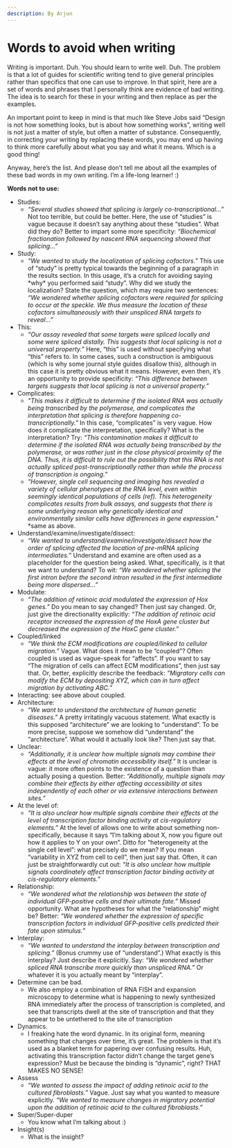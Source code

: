 ```yaml
---
description: By Arjun
---
```


# Words to avoid when writing

Writing is important. Duh. You should learn to write well. Duh. The problem is that a lot of guides for scientific writing tend to give general principles rather than specifics that one can use to improve. In that spirit, here are a set of words and phrases that I personally think are evidence of bad writing. The idea is to search for these in your writing and then replace as per the examples.

An important point to keep in mind is that much like Steve Jobs said “Design is not how something looks, but is about how something works”, writing well is not just a matter of style, but often a matter of substance. Consequently, in correcting your writing by replacing these words, you may end up having to think more carefully about what you say and what it means. Which is a good thing!

Anyway, here’s the list. And please don’t tell me about all the examples of these bad words in my own writing. I’m a life-long learner! :)

**Words not to use:**

* Studies:
  * _“Several studies showed that splicing is largely co-transcriptional…”_ Not too terrible, but could be better. Here, the use of “studies” is vague because it doesn’t say anything about these “studies”. What did they do? Better to impart some more specificity: _“Biochemical fractionation followed by nascent RNA sequencing showed that splicing…”_
* Study:
  * _“We wanted to study the localization of splicing cofactors.”_ This use of “study” is pretty typical towards the beginning of a paragraph in the results section. In this usage, it’s a crutch for avoiding saying \*why\* you performed said “study”. Why did we study the localization? State the question, which may require two sentences: _“We wondered whether splicing cofactors were required for splicing to occur at the speckle. We thus measure the location of these cofactors simultaneously with their unspliced RNA targets to reveal…”_
* This:
  * _“Our assay revealed that some targets were spliced locally and some were spliced distally. This suggests that local splicing is not a universal property.”_ Here, “this” is used without specifying what “this” refers to. In some cases, such a construction is ambiguous (which is why some journal style guides disallow this), although in this case it is pretty obvious what it means. However, even then, it’s an opportunity to provide specificity: _“This difference between targets suggests that local splicing is not a universal property.”_
* Complicates:
  * _"This makes it difficult to determine if the isolated RNA was actually being transcribed by the polymerase, and complicates the interpretation that splicing is therefore happening co-transcriptionally."_ In this case, “complicates” is very vague. How does it complicate the interpretation, specifically? What is the interpretation? Try: _“This contamination makes it difficult to determine if the isolated RNA was actually being transcribed by the polymerase, or was rather just in the close physical proximity of the DNA. Thus, it is difficult to rule out the possibility that this RNA is not actually spliced post-transcriptionally rather than while the process of transcription is ongoing.”_
  * _"However, single cell sequencing and imaging has revealed a variety of cellular phenotypes at the RNA level, even within seemingly identical populations of cells (ref). This heterogeneity complicates results from bulk assays, and suggests that there is some underlying reason why genetically identical and environmentally similar cells have differences in gene expression."_ \*same as above.
* Understand/examine/investigate/dissect:
  * _“We wanted to understand/examine/investigate/dissect how the order of splicing affected the location of pre-mRNA splicing intermediates.”_ Understand and examine are often used as a placeholder for the question being asked. What, specifically, is it that we want to understand? To wit: _“We wondered whether splicing the first intron before the second intron resulted in the first intermediate being more dispersed…”_
* Modulate:
  * _“The addition of retinoic acid modulated the expression of Hox genes.”_ Do you mean to say changed? Then just say changed. Or, just give the directionality explicitly: _“The addition of retinoic acid receptor increased the expression of the HoxA gene cluster but decreased the expression of the HoxC gene cluster.”_
* Coupled/linked
  * _“We think the ECM modifications are coupled/linked to cellular migration.”_ Vague. What does it mean to be “coupled”? Often coupled is used as vague-speak for “affects”. If you want to say “The migration of cells can affect ECM modifications”, then just say that. Or, better, explicitly describe the feedback: _“Migratory cells can modify the ECM by depositing XYZ, which can in turn affect migration by activating ABC.”_
* Interacting: see above about coupled.
* Architecture:
  * _“We want to understand the architecture of human genetic diseases.”_ A pretty irritatingly vacuous statement. What exactly is this supposed “architecture” we are looking to “understand”. To be more precise, suppose we somehow did “understand” the “architecture”. What would it actually look like? Then just say that.
* Unclear:
  * _“Additionally, it is unclear how multiple signals may combine their effects at the level of chromatin accessibility itself.”_ It is unclear is vague: it more often points to the existence of a question than actually posing a question. Better: _“Additionally, multiple signals may combine their effects by either affecting accessibility at sites independently of each other or via extensive interactions between sites.”_
* At the level of:
  * _“It is also unclear how multiple signals combine their effects at the level of transcription factor binding activity at cis-regulatory elements.”_ At the level of allows one to write about something non-specifically, because it says “I’m talking about X, now you figure out how it applies to Y on your own”. Ditto for “heterogeneity at the single cell level”: what precisely do we mean? If you mean “variability in XYZ from cell to cell”, then just say that. Often, it can just be straightforwardly cut out: _“It is also unclear how multiple signals coordinately affect transcription factor binding activity at cis-regulatory elements.”_
* Relationship:
  * _“We wondered what the relationship was between the state of individual GFP-positive cells and their ultimate fate.”_ Missed opportunity. What are hypotheses for what the “relationship” might be? Better: _“We wondered whether the expression of specific transcription factors in individual GFP-positive cells predicted their fate upon stimulus.”_
* Interplay:
  * _“We wanted to understand the interplay between transcription and splicing.”_ (Bonus crummy use of “understand”.) What exactly is this interplay? Just describe it explicitly. Say: _“We wondered whether spliced RNA transcribe more quickly than unspliced RNA.”_ Or whatever it is you actually meant by “interplay”.
* Determine can be bad.
  * We also employ a combination of RNA FISH and expansion microscopy to determine what is happening to newly synthesized RNA immediately after the process of transcription is completed, and see that transcripts dwell at the site of transcription and that they appear to be untethered to the site of transcription
* Dynamics.
  * I freaking hate the word dynamic. In its original form, meaning something that changes over time, it’s great. The problem is that it’s used as a blanket term for papering over confusing results. Huh, activating this transcription factor didn’t change the target gene’s expression? Must be because the binding is “dynamic”, right? THAT MAKES NO SENSE!&#x20;
* Assess
  * _“We wanted to assess the impact of adding retinoic acid to the cultured fibroblasts.”_ Vague. Just say what you wanted to measure explicitly. _“We wanted to measure changes in migratory potential upon the addition of retinoic acid to the cultured fibroblasts.”_
* Super/Super-duper
  * You know what I’m talking about :)
* Insight(s)
  * What is the insight?
